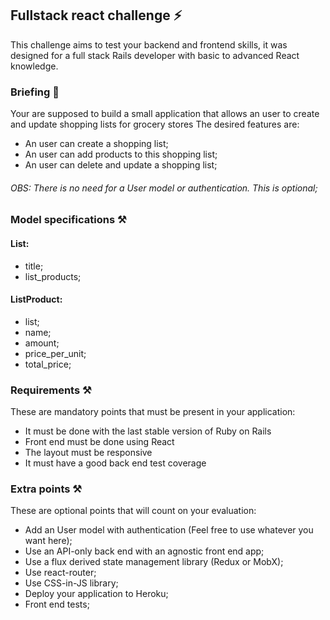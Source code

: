## Fullstack react challenge ⚡️

This challenge aims to test your backend and frontend skills, it was designed
for a full stack Rails developer with basic to advanced React knowledge.

### Briefing 📜

Your are supposed to build a small application that allows an user to create and update shopping lists for grocery stores
The desired features are:
- An user can create a shopping list;
- An user can add products to this shopping list;
- An user can delete and update a shopping list;

###### OBS: There is no need for a User model or authentication. This is optional;

### Model specifications ⚒

#### List:
- title;
- list_products;

#### ListProduct:
- list;
- name;
- amount;
- price_per_unit;
- total_price;


### Requirements ⚒
These are mandatory points that must be present in your application:

* It must be done with the last stable version of Ruby on Rails
* Front end must be done using React
* The layout must be responsive
* It must have a good back end test coverage

### Extra points ⚒
These are optional points that will count on your evaluation:

* Add an User model with authentication (Feel free to use whatever you want here);
* Use an API-only back end with an agnostic front end app;
* Use a flux derived state management library (Redux or MobX);
* Use react-router;
* Use CSS-in-JS library;
* Deploy your application to Heroku;
* Front end tests;

